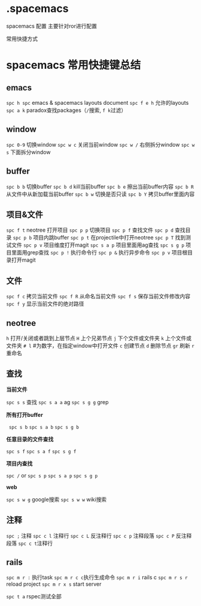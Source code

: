 # .spacemacs

spacemacs 配置
主要针对ror进行配置

常用快捷方式

# spacemacs 常用快捷键总结
## emacs
```spc h spc``` emacs & spacemacs layouts document
```spc f e h``` 允许的layouts
```spc a k``` paradox查找packages（```/```搜索, ```f k```过滤）

## window
```spc 0-9``` 切换window
```spc w c``` 关闭当前window
```spc w /``` 右侧拆分window
```spc w s``` 下面拆分window

## buffer

```spc b b``` 切换buffer
```spc b d``` kill当前buffer
```spc b e``` 擦出当前buffer内容
```spc b R``` 从文件中从新加载当前buffer
```spc b w``` 切换是否只读
```spc b Y``` 拷贝buffer里面内容


## 项目&文件

```spc f t``` neotree 打开项目
```spc p p``` 切换项目
```spc p f``` 查找文件
```spc p d``` 查找目录
```spc p b``` 项目内跳buffer
```spc p t``` 在projectile中打开neotree
```spc p T``` 找到测试文件
```spc p v``` 项目维度打开magit
```spc s a p``` 项目里面用ag查找
```spc s g p``` 项目里面用grep查找
```spc p !``` 执行命令行
```spc p &``` 执行异步命令
```spc p v``` 项目根目录打开magit

## 文件

```spc f c``` 拷贝当前文件
```spc f R``` 从命名当前文件
```spc f s``` 保存当前文件修改内容
```spc f y``` 显示当前文件的绝对路径


## neotree

```h``` 打开/关闭或者跳到上层节点
```H``` 上个兄弟节点
```j``` 下个文件或文件夹
```k``` 上个文件或文件夹
```# l``` #为数字，在指定window中打开文件
```c``` 创建节点
```d``` 删除节点
```gr``` 刷新
```r``` 重命名


## 查找

**当前文件**

```spc s s``` 查找
```spc s a a``` ag
```spc s g g``` grep

**所有打开buffer**

``` spc s b```
```spc s a b```
```spc s g b```

**任意目录的文件查找**

```spc s f```
```spc s a f```
```spc s g f```

**项目内查找**

```spc /``` or ```spc s p```
```spc s a p```
```spc s g p```

**web**

```spc s w g``` google搜索
```spc s w w``` wiki搜索


## 注释

```spc ;``` 注释
```spc c l``` 注释行
```spc c L``` 反注释行
```spc c p``` 注释段落
```spc c P``` 反注释段落
```spc c t```注释行



## rails

```spc m r :``` 执行task
```spc m r c c```执行生成命令
```spc m r i``` rails c
```spc m r s r``` reload project
```spc m r x s``` start server

```spc t a``` rspec测试全部



